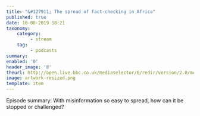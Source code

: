 ```yaml
---
title: "&#127911; The spread of fact-checking in Africa"
published: true
date: 10-08-2019 18:21
taxonomy:
    category:
         - stream
    tag:
         - podcasts
summary:
enabled: '0'
header_image: '0'
theurl: http://open.live.bbc.co.uk/mediaselector/6/redir/version/2.0/mediaset/audio-nondrm-download/proto/http/vpid/p07jm2jw.mp3
image: artwork-resized.png
template: item
---
```

 
Episode summary: With misinformation so easy to spread, how can it be stopped or challenged?
